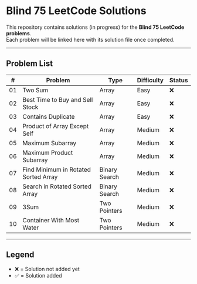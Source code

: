 # Blind 75 LeetCode Solutions

This repository contains solutions (in progress) for the **Blind 75 LeetCode problems**.  
Each problem will be linked here with its solution file once completed.

---

## Problem List

| #  | Problem | Type | Difficulty | Status |
|----|----------|------|------------|--------|
| 01 | Two Sum | Array | Easy | ❌ |
| 02 | Best Time to Buy and Sell Stock | Array | Easy | ❌ |
| 03 | Contains Duplicate | Array | Easy | ❌ |
| 04 | Product of Array Except Self | Array | Medium | ❌ |
| 05 | Maximum Subarray | Array | Medium | ❌ |
| 06 | Maximum Product Subarray | Array | Medium | ❌ |
| 07 | Find Minimum in Rotated Sorted Array | Binary Search | Medium | ❌ |
| 08 | Search in Rotated Sorted Array | Binary Search | Medium | ❌ |
| 09 | 3Sum | Two Pointers | Medium | ❌ |
| 10 | Container With Most Water | Two Pointers | Medium | ❌ |

---

## Legend
- ❌ = Solution not added yet  
- ✅ = Solution added  
